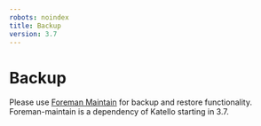 ```yaml
---
robots: noindex
title: Backup
version: 3.7
---
```


# Backup

Please use [Foreman Maintain](plugins/foreman_maintain/) for backup and restore functionality. Foreman-maintain is a dependency of Katello starting in 3.7.
